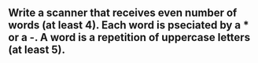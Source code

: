 ## Write a scanner that receives even number of words (at least 4). Each word is pseciated by a * or a -. A word is a repetition of uppercase letters (at least 5).